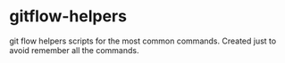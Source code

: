 # gitflow-helpers
git flow helpers scripts for the most common commands. Created just  to avoid remember all the commands.
